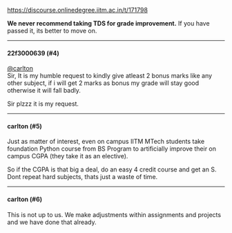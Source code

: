 https://discourse.onlinedegree.iitm.ac.in/t/171798

<strong>We never recommend taking TDS for grade improvement.</strong> If you have passed it, its better to move on.</p><hr>

<h4>22f3000639 (#4)</h4>
<p><a class="mention" href="/u/carlton">@carlton</a><br/>
Sir, It is my humble request to kindly give atleast 2 bonus marks like any other subject, if i will get 2 marks as bonus my grade will stay good otherwise it will fall badly.</p>
<p>Sir plzzz it is my request.</p><hr>

<h4>carlton (#5)</h4>
<p>Just as matter of interest, even on campus IITM MTech students take foundation Python course from BS Program to artificially improve their on campus CGPA (they take it as an elective).</p>
<p>So if the CGPA is that big a deal, do an easy 4 credit course and get an S. Dont repeat hard subjects, thats just a waste of time.</p><hr>

<h4>carlton (#6)</h4>
<p>This is not up to us. We make adjustments within assignments and projects and we have done that already.